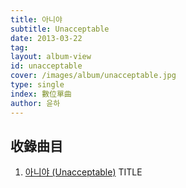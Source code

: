 ```yaml
---
title: 아니야
subtitle: Unacceptable
date: 2013-03-22
tag:
layout: album-view
id: unacceptable
cover: /images/album/unacceptable.jpg
type: single
index: 數位單曲
author: 윤하
---
```


## 收錄曲目

1. [아니야 (Unacceptable)](/unacceptable/unacceptable/) <span class="badge">TITLE</span>
